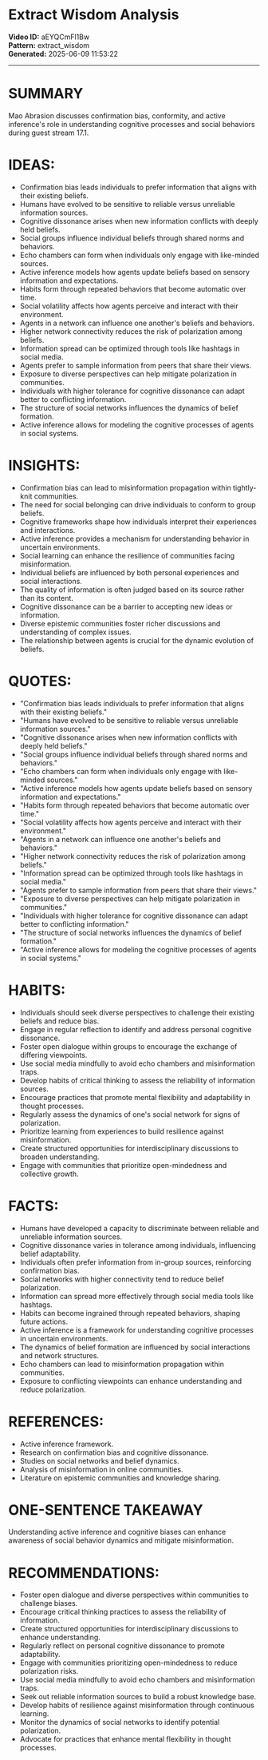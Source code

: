 # Extract Wisdom Analysis

**Video ID:** aEYQCmFl1Bw  
**Pattern:** extract_wisdom  
**Generated:** 2025-06-09 11:53:22  

---

# SUMMARY
Mao Abrasion discusses confirmation bias, conformity, and active inference's role in understanding cognitive processes and social behaviors during guest stream 17.1.

# IDEAS:
- Confirmation bias leads individuals to prefer information that aligns with their existing beliefs.
- Humans have evolved to be sensitive to reliable versus unreliable information sources.
- Cognitive dissonance arises when new information conflicts with deeply held beliefs.
- Social groups influence individual beliefs through shared norms and behaviors.
- Echo chambers can form when individuals only engage with like-minded sources.
- Active inference models how agents update beliefs based on sensory information and expectations.
- Habits form through repeated behaviors that become automatic over time.
- Social volatility affects how agents perceive and interact with their environment.
- Agents in a network can influence one another's beliefs and behaviors.
- Higher network connectivity reduces the risk of polarization among beliefs.
- Information spread can be optimized through tools like hashtags in social media.
- Agents prefer to sample information from peers that share their views.
- Exposure to diverse perspectives can help mitigate polarization in communities.
- Individuals with higher tolerance for cognitive dissonance can adapt better to conflicting information.
- The structure of social networks influences the dynamics of belief formation.
- Active inference allows for modeling the cognitive processes of agents in social systems.

# INSIGHTS:
- Confirmation bias can lead to misinformation propagation within tightly-knit communities.
- The need for social belonging can drive individuals to conform to group beliefs.
- Cognitive frameworks shape how individuals interpret their experiences and interactions.
- Active inference provides a mechanism for understanding behavior in uncertain environments.
- Social learning can enhance the resilience of communities facing misinformation.
- Individual beliefs are influenced by both personal experiences and social interactions.
- The quality of information is often judged based on its source rather than its content.
- Cognitive dissonance can be a barrier to accepting new ideas or information.
- Diverse epistemic communities foster richer discussions and understanding of complex issues.
- The relationship between agents is crucial for the dynamic evolution of beliefs.

# QUOTES:
- "Confirmation bias leads individuals to prefer information that aligns with their existing beliefs."
- "Humans have evolved to be sensitive to reliable versus unreliable information sources."
- "Cognitive dissonance arises when new information conflicts with deeply held beliefs."
- "Social groups influence individual beliefs through shared norms and behaviors."
- "Echo chambers can form when individuals only engage with like-minded sources."
- "Active inference models how agents update beliefs based on sensory information and expectations."
- "Habits form through repeated behaviors that become automatic over time."
- "Social volatility affects how agents perceive and interact with their environment."
- "Agents in a network can influence one another's beliefs and behaviors."
- "Higher network connectivity reduces the risk of polarization among beliefs."
- "Information spread can be optimized through tools like hashtags in social media."
- "Agents prefer to sample information from peers that share their views."
- "Exposure to diverse perspectives can help mitigate polarization in communities."
- "Individuals with higher tolerance for cognitive dissonance can adapt better to conflicting information."
- "The structure of social networks influences the dynamics of belief formation."
- "Active inference allows for modeling the cognitive processes of agents in social systems."

# HABITS:
- Individuals should seek diverse perspectives to challenge their existing beliefs and reduce bias.
- Engage in regular reflection to identify and address personal cognitive dissonance.
- Foster open dialogue within groups to encourage the exchange of differing viewpoints.
- Use social media mindfully to avoid echo chambers and misinformation traps.
- Develop habits of critical thinking to assess the reliability of information sources.
- Encourage practices that promote mental flexibility and adaptability in thought processes.
- Regularly assess the dynamics of one's social network for signs of polarization.
- Prioritize learning from experiences to build resilience against misinformation.
- Create structured opportunities for interdisciplinary discussions to broaden understanding.
- Engage with communities that prioritize open-mindedness and collective growth.

# FACTS:
- Humans have developed a capacity to discriminate between reliable and unreliable information sources.
- Cognitive dissonance varies in tolerance among individuals, influencing belief adaptability.
- Individuals often prefer information from in-group sources, reinforcing confirmation bias.
- Social networks with higher connectivity tend to reduce belief polarization.
- Information can spread more effectively through social media tools like hashtags.
- Habits can become ingrained through repeated behaviors, shaping future actions.
- Active inference is a framework for understanding cognitive processes in uncertain environments.
- The dynamics of belief formation are influenced by social interactions and network structures.
- Echo chambers can lead to misinformation propagation within communities.
- Exposure to conflicting viewpoints can enhance understanding and reduce polarization.

# REFERENCES:
- Active inference framework.
- Research on confirmation bias and cognitive dissonance.
- Studies on social networks and belief dynamics.
- Analysis of misinformation in online communities.
- Literature on epistemic communities and knowledge sharing.

# ONE-SENTENCE TAKEAWAY
Understanding active inference and cognitive biases can enhance awareness of social behavior dynamics and mitigate misinformation.

# RECOMMENDATIONS:
- Foster open dialogue and diverse perspectives within communities to challenge biases.
- Encourage critical thinking practices to assess the reliability of information.
- Create structured opportunities for interdisciplinary discussions to enhance understanding.
- Regularly reflect on personal cognitive dissonance to promote adaptability.
- Engage with communities prioritizing open-mindedness to reduce polarization risks.
- Use social media mindfully to avoid echo chambers and misinformation traps.
- Seek out reliable information sources to build a robust knowledge base.
- Develop habits of resilience against misinformation through continuous learning.
- Monitor the dynamics of social networks to identify potential polarization.
- Advocate for practices that enhance mental flexibility in thought processes.